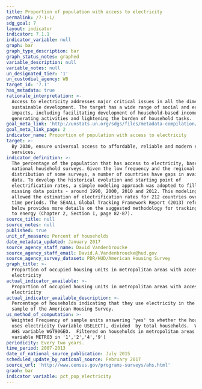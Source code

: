 ```yaml
---
title: Proportion of population with access to electricity
permalink: /7-1-1/
sdg_goal: 7
layout: indicator
indicator: 7.1.1
indicator_variable: null
graph: bar
graph_type_description: bar
graph_status_notes: graphed
variable_description: null
variable_notes: null
un_designated_tier: '1'
un_custodial_agency: WB
target_id: '7.1'
has_metadata: true
rationale_interpretation: >-
  Access to electricity addresses major critical issues in all the dimensions of
  sustainable development. The target has a wide range of social and economic
  impacts, including facilitating development of household-based income
  generating activities and lightening the burden of household tasks.
goal_meta_link: 'http://unstats.un.org/sdgs/files/metadata-compilation/Metadata-Goal-7.pdf'
goal_meta_link_page: 2
indicator_name: Proportion of population with access to electricity
target: >-
  By 2030, ensure universal access to affordable, reliable and modern energy
  services.
indicator_definition: >-
  The percentage of the population that has access to electricity, based on
  national household surveys. Given the low frequency and the regional
  distribution of some surveys, a number of countries have gaps in available
  data. To develop the historical evolution and starting point of
  electrification rates, a simple modeling approach was adopted to fill in the
  missing data points - around 1990, 2000, 2010 and 2012. This modeling approach
  allowed the estimation of electrification rates for 212 countries over these
  time periods. The SE4ALL Global Tracking Framework Report (2013) referenced
  below provides more details on the suggested methodology for tracking access
  to energy (Chapter 2, Section 1, page 82-87).
source_title: null
source_notes: null
published: true
unit_of_measure: Percent of households
date_metadata_updated: January 2017
source_agency_staff_name: David Vandenbroucke
source_agency_staff_email: David.A.Vandenbroucke@hud.gov
source_agency_survey_dataset: PDR/HUD/American Housing Survey
graph_title: >-
  Proportion of occupied housing units in metropolitan areas with access to
  electricity
actual_indicator_available: >-
  Proportion of occupied housing units in metropolitan areas with access to
  electricity
actual_indicator_available_description: >-
  Percentage of households indicating that they use electricity in the national
  sample of the American Housing Survey.
us_method_of_computation: >-
  Weighted Frequency of sample units answering 'yes' to whether the household
  uses electricity (variable USELECT), divided  by total households.  Weight is
  AHS variable WGT90GEO.  Filtered on households in metropolitan areas (AHS
  variable METRO3 in '1','2','4','9')
periodicity: Every two years.
time_period: 2007-2013
date_of_national_source_publication: July 2015
scheduled_update_by_national_source: February 2017
source_url: 'http://www.census.gov/programs-surveys/ahs.html'
graoh: bar
indicator variable: pct_pop_electricity
---
```

